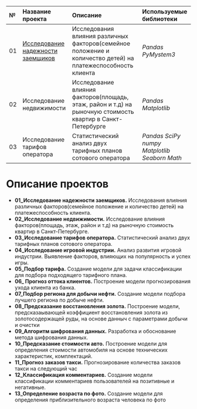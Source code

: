 | **№**  | **Название проекта**  | **Описание**           | **Используемые библиотеки** | 
| :----- | :-------------------- | :--------------------- |:--------------------------- | 
| 01     | [Исследование надежности заемщиков](https://github.com/AleksandrSaraev/projects/tree/master/01_%D0%98%D1%81%D1%81%D0%BB%D0%B5%D0%B4%D0%BE%D0%B2%D0%B0%D0%BD%D0%B8%D0%B5%20%D0%BD%D0%B0%D0%B4%D0%B5%D0%B6%D0%BD%D0%BE%D1%81%D1%82%D0%B8%20%D0%B7%D0%B0%D0%B5%D0%BC%D1%89%D0%B8%D0%BA%D0%BE%D0%B2)| Исследования влияния различных факторов(семейное положение и количество детей) на платежеспособность клиента <img width=200/> | *Pandas  PyMystem3* |
| 02     | Исследование недвижимости| Исследование влияния факторов(площадь, этаж, район и т.д) на рыночную стоимость квартир в Санкт-Петербурге | *Pandas  Matplotlib* |
| 03     | Исследование тарифов оператора| Статистический анализ двух тарифных планов сотового оператора | *Pandas   SciPy   numpy   Matplotlib   Seaborn   Math* |



# Описание проектов
- **01_Исследование надежности заемщиков.** Исследования влияния различных факторов(семейное положение и количество детей) на платежеспособность клиента.
- **02_Исследование недвижимости.** Исследование влияния факторов(площадь, этаж, район и т.д) на рыночную стоимость квартир в Санкт-Петербурге.
- **03_Исследование тарифов оператора.** Статистический анализ двух тарифных планов сотового оператора.
- **04_Исследование игровой индустрии.** Анализ развития игровой индустрии. Выявление факторов, влияющих на популярность и успех игры.
- **05_Подбор тарифа.** Создание модели для задачи классификации для подбора подходящего тарифного плана.
- **06_ Прогноз оттока клиентов.** Построение модели прогнозирования ухода клиента из банка.
- **07_Подбор региона для добычи нефти.** Создание модели подбора лучшего региона по добыче нефти.
- **08_Предсказание восстановления золота.** Построение модели, предсказаывающей коэффициент восстановления золота из золотосодержащей руды, на основе данныч с параметрами добычи и очистки
- **09_Алгоритм шифрования данных.** Разработка и обоснование метода шифрования данных.
- **10_Предсказание стоимости авто.** Построение модели для определения стоимости автомобиля на основе технических характеристик, комплектаций.
- **11_Прогноз заказов такси.** Прогнозирование количества заказов такси на следующий час
- **12_Классификация комментариев.** Создание модели классификации комментариев пользователей на позитивные и негативные.
- **13_Определение возраста по фото.** Создание модели для определения приблизительного возраста человека по фото


